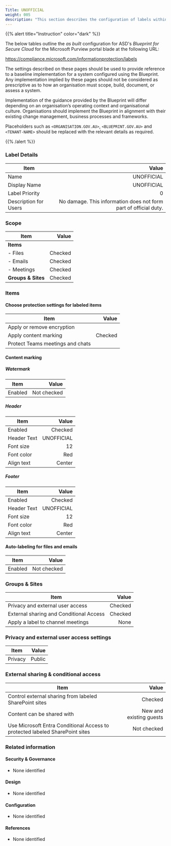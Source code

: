 ```yaml
---
Title: UNOFFICIAL
weight: 005
description: "This section describes the configuration of labels within Microsoft Purview associated with systems built according to guidance in ASD's Blueprint for Secure Cloud."
---
```


{{% alert title="Instruction" color="dark" %}}
 
The below tables outline the *as built* configuration for ASD's *Blueprint for Secure Cloud* for the Microsoft Purview portal blade at the following URL: 
 
https://compliance.microsoft.com/informationprotection/labels
 
The settings described on these pages should be used to provide reference to a baseline implementation for a system configured using the Blueprint. Any implementation implied by these pages should not be considered as prescriptive as to how an organisation must scope, build, document, or assess a system.

Implementation of the guidance provided by the Blueprint will differ depending on an organisation’s operating context and organisational culture. Organisations should implement the Blueprint in alignment with their existing change management, business processes and frameworks.

Placeholders such as `<ORGANISATION.GOV.AU>`, `<BLUEPRINT.GOV.AU>` and `<TENANT-NAME>` should be replaced with the relevant details as required.
 
{{% /alert %}}

### Label Details

| Item                  |                                                            Value |
| --------------------- | ---------------------------------------------------------------: |
| Name                  |                                                       UNOFFICIAL |
| Display Name          |                                                       UNOFFICIAL |
| Label Priority        |                                                                0 |
| Description for Users | No damage. This information does not form part of official duty. |

### Scope

| Item               |   Value |
| ------------------ | ------: |
| **Items**          |         |
| - Files            | Checked |
| - Emails           | Checked |
| - Meetings         | Checked |
| **Groups & Sites** | Checked |

### Items

#### Choose protection settings for labeled items

| Item                             |   Value |
| -------------------------------- | ------: |
| Apply or remove encryption       |         |
| Apply content marking            | Checked |
| Protect Teams meetings and chats |         |

#### Content marking

##### Watermark

| Item    |       Value |
| ------- | ----------: |
| Enabled | Not checked |

##### Header

| Item        |      Value |
| ----------- | ---------: |
| Enabled     |    Checked |
| Header Text | UNOFFICIAL |
| Font size   |         12 |
| Font color  |        Red |
| Align text  |     Center |

##### Footer

| Item        |      Value |
| ----------- | ---------: |
| Enabled     |    Checked |
| Header Text | UNOFFICIAL |
| Font size   |         12 |
| Font color  |        Red |
| Align text  |     Center |

#### Auto-labeling for files and emails

| Item    |       Value |
| ------- | ----------: |
| Enabled | Not checked |

### Groups & Sites

| Item                                    |   Value |
| --------------------------------------- | ------: |
| Privacy and external user access        | Checked |
| External sharing and Conditional Access | Checked |
| Apply a label to channel meetings       |    None |


### Privacy and external user access settings

| Item    |  Value |
| ------- | -----: |
| Privacy | Public |

### External sharing & conditional access

| Item                                                                         |                   Value |
| ---------------------------------------------------------------------------- | ----------------------: |
| Control external sharing from labeled SharePoint sites                       |                 Checked |
| Content can be shared with                                                   | New and existing guests |
| Use Microsoft Entra Conditional Access to protected labeled SharePoint sites |             Not checked |

### Related information

#### Security & Governance

* None identified
  
#### Design

* None identified
  
#### Configuration

* None identified

#### References

* None identified